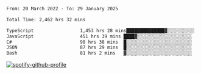 <!--START_SECTION:waka-->

```txt
From: 20 March 2022 - To: 29 January 2025

Total Time: 2,462 hrs 32 mins

TypeScript                 1,453 hrs 28 mins██████████████▓░░░░░░░░░░   59.02 %
JavaScript                 451 hrs 39 mins ████▓░░░░░░░░░░░░░░░░░░░░   18.34 %
C#                         98 hrs 38 mins  █░░░░░░░░░░░░░░░░░░░░░░░░   04.01 %
JSON                       87 hrs 29 mins  █░░░░░░░░░░░░░░░░░░░░░░░░   03.55 %
Bash                       81 hrs 2 mins   ▓░░░░░░░░░░░░░░░░░░░░░░░░   03.29 %
```

<!--END_SECTION:waka-->
[![spotify-github-profile](https://spotify-github-profile.vercel.app/api/view?uid=c00zprrvy9xiloa9qnco3hmng&cover_image=true&theme=novatorem&show_offline=false&background_color=121212&bar_color=53b14f&bar_color_cover=false)](https://spotify-github-profile.vercel.app/api/view?uid=c00zprrvy9xiloa9qnco3hmng&redirect=true)



